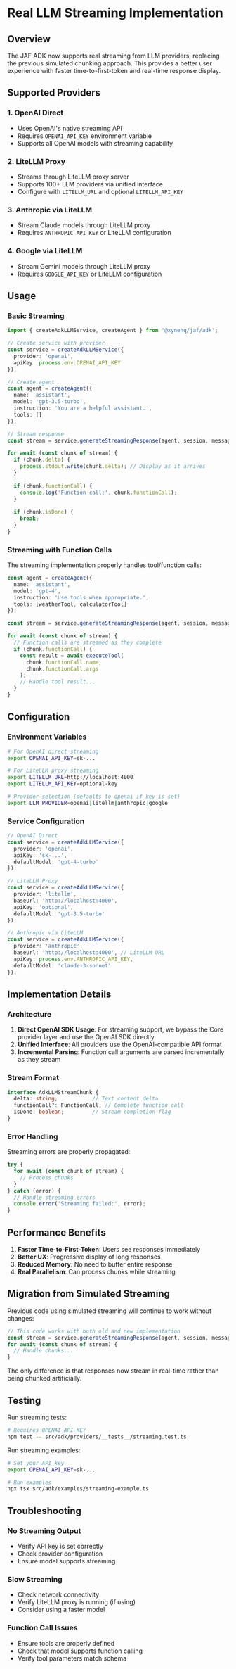# Real LLM Streaming Implementation

## Overview

The JAF ADK now supports real streaming from LLM providers, replacing the previous simulated chunking approach. This provides a better user experience with faster time-to-first-token and real-time response display.

## Supported Providers

### 1. OpenAI Direct
- Uses OpenAI's native streaming API
- Requires `OPENAI_API_KEY` environment variable
- Supports all OpenAI models with streaming capability

### 2. LiteLLM Proxy
- Streams through LiteLLM proxy server
- Supports 100+ LLM providers via unified interface
- Configure with `LITELLM_URL` and optional `LITELLM_API_KEY`

### 3. Anthropic via LiteLLM
- Stream Claude models through LiteLLM proxy
- Requires `ANTHROPIC_API_KEY` or LiteLLM configuration

### 4. Google via LiteLLM
- Stream Gemini models through LiteLLM proxy
- Requires `GOOGLE_API_KEY` or LiteLLM configuration

## Usage

### Basic Streaming

```typescript
import { createAdkLLMService, createAgent } from '@xynehq/jaf/adk';

// Create service with provider
const service = createAdkLLMService({
  provider: 'openai',
  apiKey: process.env.OPENAI_API_KEY
});

// Create agent
const agent = createAgent({
  name: 'assistant',
  model: 'gpt-3.5-turbo',
  instruction: 'You are a helpful assistant.',
  tools: []
});

// Stream response
const stream = service.generateStreamingResponse(agent, session, message);

for await (const chunk of stream) {
  if (chunk.delta) {
    process.stdout.write(chunk.delta); // Display as it arrives
  }
  
  if (chunk.functionCall) {
    console.log('Function call:', chunk.functionCall);
  }
  
  if (chunk.isDone) {
    break;
  }
}
```

### Streaming with Function Calls

The streaming implementation properly handles tool/function calls:

```typescript
const agent = createAgent({
  name: 'assistant',
  model: 'gpt-4',
  instruction: 'Use tools when appropriate.',
  tools: [weatherTool, calculatorTool]
});

const stream = service.generateStreamingResponse(agent, session, message);

for await (const chunk of stream) {
  // Function calls are streamed as they complete
  if (chunk.functionCall) {
    const result = await executeTool(
      chunk.functionCall.name,
      chunk.functionCall.args
    );
    // Handle tool result...
  }
}
```

## Configuration

### Environment Variables

```bash
# For OpenAI direct streaming
export OPENAI_API_KEY=sk-...

# For LiteLLM proxy streaming
export LITELLM_URL=http://localhost:4000
export LITELLM_API_KEY=optional-key

# Provider selection (defaults to openai if key is set)
export LLM_PROVIDER=openai|litellm|anthropic|google
```

### Service Configuration

```typescript
// OpenAI Direct
const service = createAdkLLMService({
  provider: 'openai',
  apiKey: 'sk-...',
  defaultModel: 'gpt-4-turbo'
});

// LiteLLM Proxy
const service = createAdkLLMService({
  provider: 'litellm',
  baseUrl: 'http://localhost:4000',
  apiKey: 'optional',
  defaultModel: 'gpt-3.5-turbo'
});

// Anthropic via LiteLLM
const service = createAdkLLMService({
  provider: 'anthropic',
  baseUrl: 'http://localhost:4000', // LiteLLM URL
  apiKey: process.env.ANTHROPIC_API_KEY,
  defaultModel: 'claude-3-sonnet'
});
```

## Implementation Details

### Architecture

1. **Direct OpenAI SDK Usage**: For streaming support, we bypass the Core provider layer and use the OpenAI SDK directly
2. **Unified Interface**: All providers use the OpenAI-compatible API format
3. **Incremental Parsing**: Function call arguments are parsed incrementally as they stream

### Stream Format

```typescript
interface AdkLLMStreamChunk {
  delta: string;           // Text content delta
  functionCall?: FunctionCall; // Complete function call
  isDone: boolean;         // Stream completion flag
}
```

### Error Handling

Streaming errors are properly propagated:

```typescript
try {
  for await (const chunk of stream) {
    // Process chunks
  }
} catch (error) {
  // Handle streaming errors
  console.error('Streaming failed:', error);
}
```

## Performance Benefits

1. **Faster Time-to-First-Token**: Users see responses immediately
2. **Better UX**: Progressive display of long responses
3. **Reduced Memory**: No need to buffer entire response
4. **Real Parallelism**: Can process chunks while streaming

## Migration from Simulated Streaming

Previous code using simulated streaming will continue to work without changes:

```typescript
// This code works with both old and new implementation
const stream = service.generateStreamingResponse(agent, session, message);
for await (const chunk of stream) {
  // Handle chunks...
}
```

The only difference is that responses now stream in real-time rather than being chunked artificially.

## Testing

Run streaming tests:

```bash
# Requires OPENAI_API_KEY
npm test -- src/adk/providers/__tests__/streaming.test.ts
```

Run streaming examples:

```bash
# Set your API key
export OPENAI_API_KEY=sk-...

# Run examples
npx tsx src/adk/examples/streaming-example.ts
```

## Troubleshooting

### No Streaming Output
- Verify API key is set correctly
- Check provider configuration
- Ensure model supports streaming

### Slow Streaming
- Check network connectivity
- Verify LiteLLM proxy is running (if using)
- Consider using a faster model

### Function Call Issues
- Ensure tools are properly defined
- Check that model supports function calling
- Verify tool parameters match schema